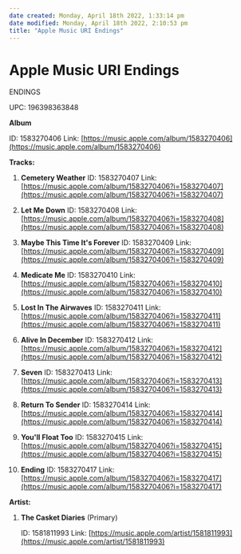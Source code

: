 ```yaml
---
date created: Monday, April 18th 2022, 1:33:14 pm
date modified: Monday, April 18th 2022, 2:10:53 pm
title: "Apple Music URI Endings"
---
```

# Apple Music URI Endings
ENDINGS

UPC: 196398363848

**Album**

ID: 1583270406
Link: [https://music.apple.com/album/1583270406](https://music.apple.com/album/1583270406)


**Tracks:**

1.  **Cemetery Weather**
    ID: 1583270407
    Link: [https://music.apple.com/album/1583270406?i=1583270407](https://music.apple.com/album/1583270406?i=1583270407)


2.  **Let Me Down**
    ID: 1583270408
    Link: [https://music.apple.com/album/1583270406?i=1583270408](https://music.apple.com/album/1583270406?i=1583270408)


3.  **Maybe This Time It's Forever**
    ID: 1583270409
    Link: [https://music.apple.com/album/1583270406?i=1583270409](https://music.apple.com/album/1583270406?i=1583270409)


4.  **Medicate Me**
    ID: 1583270410
    Link: [https://music.apple.com/album/1583270406?i=1583270410](https://music.apple.com/album/1583270406?i=1583270410)


5.  **Lost In The Airwaves**
    ID: 1583270411
    Link: [https://music.apple.com/album/1583270406?i=1583270411](https://music.apple.com/album/1583270406?i=1583270411)


6.  **Alive In December**
    ID: 1583270412
    Link: [https://music.apple.com/album/1583270406?i=1583270412](https://music.apple.com/album/1583270406?i=1583270412)


7.  **Seven**
    ID: 1583270413
    Link: [https://music.apple.com/album/1583270406?i=1583270413](https://music.apple.com/album/1583270406?i=1583270413)


8.  **Return To Sender**
    ID: 1583270414
    Link: [https://music.apple.com/album/1583270406?i=1583270414](https://music.apple.com/album/1583270406?i=1583270414)


9.  **You'll Float Too**
    ID: 1583270415
    Link: [https://music.apple.com/album/1583270406?i=1583270415](https://music.apple.com/album/1583270406?i=1583270415)


10.  **Ending**
    ID: 1583270417
    Link: [https://music.apple.com/album/1583270406?i=1583270417](https://music.apple.com/album/1583270406?i=1583270417)



**Artist:**

1.  **The Casket Diaries** (Primary)

    ID: 1581811993
    Link: [https://music.apple.com/artist/1581811993](https://music.apple.com/artist/1581811993)